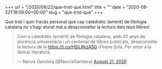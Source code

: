 +++
url = "/2020/08/22/que-trist-que.html"
title = ""
date = "2020-08-22T18:06:00+00:00"
slug = "que-trist-que"
+++

Que trist i quin fracàs personal que cap catedràtic (emèrit) de filologia catalana no s’hagi aturat mai a desaconsellar la lectura dels teus llibres!

<blockquote class="twitter-tweet"><p lang="ca" dir="ltr">Com a catedràtic (emèrit) de filologia catalana, amb 40 anys de docència universitària i un centenar de llibres publicats, desaconsello la lectura de la <a href="https://t.co/HSiLRkzA5G">https://t.co/HSiLRkzA5G</a> d&#39;Irene Solà. Per amor a la (bona) literatura.</p>&mdash; Narcís Garolera (@NarcisGarolera) <a href="https://twitter.com/NarcisGarolera/status/1296936754885341184?ref_src=twsrc%5Etfw">August 21, 2020</a></blockquote> <script async src="https://platform.twitter.com/widgets.js" charset="utf-8"></script>

